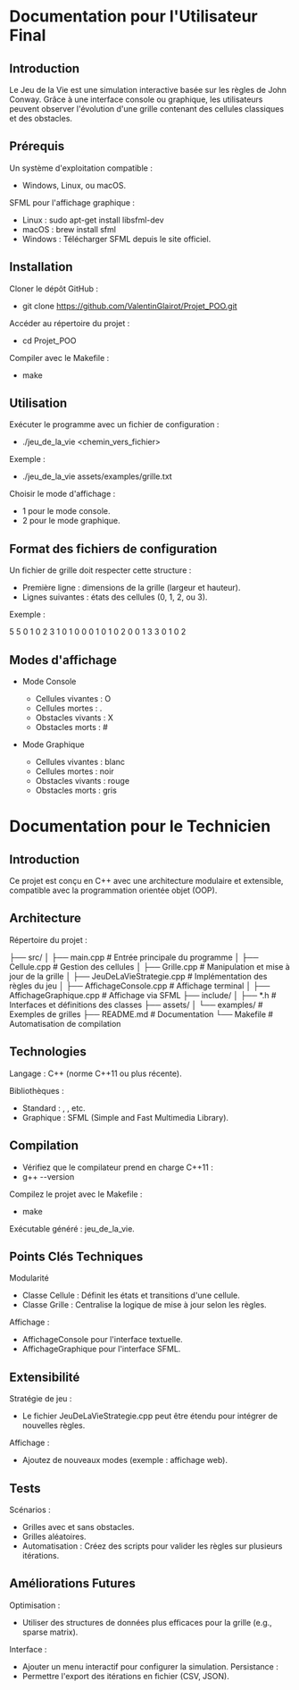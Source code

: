 # Documentation pour l'Utilisateur Final


## Introduction

Le Jeu de la Vie est une simulation interactive basée sur les règles de John Conway. Grâce à une interface console ou graphique, les utilisateurs peuvent observer l'évolution d'une grille contenant des cellules classiques et des obstacles.

## Prérequis


Un système d'exploitation compatible :
  - Windows, Linux, ou macOS.

SFML pour l'affichage graphique :

  - Linux : sudo apt-get install libsfml-dev
  - macOS : brew install sfml
  - Windows : Télécharger SFML depuis le site officiel.

## Installation

Cloner le dépôt GitHub :
  - git clone https://github.com/ValentinGlairot/Projet_POO.git

Accéder au répertoire du projet :
  - cd Projet_POO

Compiler avec le Makefile :
  - make

    
## Utilisation

Exécuter le programme avec un fichier de configuration :

  - ./jeu_de_la_vie <chemin_vers_fichier>

Exemple :

  - ./jeu_de_la_vie assets/examples/grille.txt


Choisir le mode d'affichage :

  - 1 pour le mode console.
  - 2 pour le mode graphique.

## Format des fichiers de configuration

Un fichier de grille doit respecter cette structure :

  - Première ligne : dimensions de la grille (largeur et hauteur).
  - Lignes suivantes : états des cellules (0, 1, 2, ou 3).

Exemple :

5 5
0 1 0 2 3
1 0 1 0 0
0 1 0 1 0
2 0 0 1 3
3 0 1 0 2


## Modes d'affichage

  - Mode Console
    - Cellules vivantes : O
    - Cellules mortes : .
    - Obstacles vivants : X
    - Obstacles morts : #
    
  - Mode Graphique
    - Cellules vivantes : blanc
    - Cellules mortes : noir
    - Obstacles vivants : rouge
    - Obstacles morts : gris
   
    
# Documentation pour le Technicien


## Introduction

Ce projet est conçu en C++ avec une architecture modulaire et extensible, compatible avec la programmation orientée objet (OOP).

## Architecture

Répertoire du projet :

├── src/
│   ├── main.cpp                 # Entrée principale du programme
│   ├── Cellule.cpp              # Gestion des cellules
│   ├── Grille.cpp               # Manipulation et mise à jour de la grille
│   ├── JeuDeLaVieStrategie.cpp  # Implémentation des règles du jeu
│   ├── AffichageConsole.cpp     # Affichage terminal
│   ├── AffichageGraphique.cpp   # Affichage via SFML
├── include/
│   ├── *.h                      # Interfaces et définitions des classes
├── assets/
│   └── examples/                # Exemples de grilles
├── README.md                    # Documentation
└── Makefile                     # Automatisation de compilation


## Technologies

Langage : C++ (norme C++11 ou plus récente).

Bibliothèques :

  - Standard : <vector>, <iostream>, etc.
  - Graphique : SFML (Simple and Fast Multimedia Library).

## Compilation
  - Vérifiez que le compilateur prend en charge C++11 :
  - g++ --version

Compilez le projet avec le Makefile :
  - make

Exécutable généré : jeu_de_la_vie.

## Points Clés Techniques

Modularité

  - Classe Cellule : Définit les états et transitions d'une cellule.
  - Classe Grille : Centralise la logique de mise à jour selon les règles.

Affichage :
  - AffichageConsole pour l'interface textuelle.
  - AffichageGraphique pour l'interface SFML.

## Extensibilité

Stratégie de jeu :
  - Le fichier JeuDeLaVieStrategie.cpp peut être étendu pour intégrer de nouvelles règles.

Affichage :
  - Ajoutez de nouveaux modes (exemple : affichage web).

## Tests

Scénarios :
  - Grilles avec et sans obstacles.
  - Grilles aléatoires.
  - Automatisation : Créez des scripts pour valider les règles sur plusieurs itérations.

## Améliorations Futures

Optimisation :
  - Utiliser des structures de données plus efficaces pour la grille (e.g., sparse matrix).

Interface :
  -  Ajouter un menu interactif pour configurer la simulation.
Persistance :
  -  Permettre l'export des itérations en fichier (CSV, JSON).

